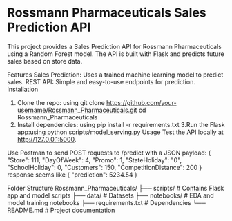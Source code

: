 # Rossmann Pharmaceuticals Sales Prediction API
This project provides a Sales Prediction API for Rossmann Pharmaceuticals using a Random Forest model. The API is built with Flask and predicts future sales based on store data.

Features
Sales Prediction: Uses a trained machine learning model to predict sales.
REST API: Simple and easy-to-use endpoints for prediction.
Installation
1. Clone the repo: using git clone https://github.com/your-username/Rossmann_Pharmaceuticals.git
cd Rossmann_Pharmaceuticals
2. Install dependencies: using pip install -r requirements.txt
3.Run the Flask app:using python scripts/model_serving.py
Usage
Test the API locally at http://127.0.0.1:5000.

Use Postman to send POST requests to /predict with a JSON payload:
{
  "Store": 111,
  "DayOfWeek": 4,
  "Promo": 1,
  "StateHoliday": "0",
  "SchoolHoliday": 0,
  "Customers": 150,
  "CompetitionDistance": 200
}
response seems like {
  "prediction": 5234.54
}

Folder Structure
Rossmann_Pharmaceuticals/
├── scripts/  # Contains Flask app and model scripts
├── data/                   # Datasets 
├── notebooks/        # EDA and model training notebooks
├── requirements.txt     # Dependencies
└── README.md   # Project documentation

